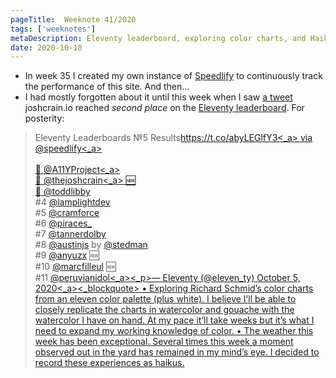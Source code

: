 ```yaml
---
pageTitle:  Weeknote 41/2020
tags: ['weeknotes']
metaDescription: Eleventy leaderboard, exploring color charts, and Haikus. 
date: 2020-10-10
---
```

* In week 35 I created my own instance of [Speedlify](https://speedlify-joshcrain.netlify.app/) to continuously track the performance of this site. And then...
* I had mostly forgotten about it until this week when I saw [a tweet](https://twitter.com/eleven_ty/status/1313121837279334401) joshcrain.io reached _second place_ on the [Eleventy leaderboard](https://www.11ty.dev/speedlify/).  For posterity: 
<blockquote class=“twitter-tweet”><p lang=“en” dir=“ltr”>Eleventy Leaderboards №5 Results<a href=“https://t.co/abyLEGlfY3”>https://t.co/abyLEGlfY3<_a> via <a href=“https://twitter.com/speedlify?ref_src=twsrc%5Etfw”>@speedlify<_a><br><br>🥇 <a href=“https://twitter.com/A11YProject?ref_src=twsrc%5Etfw”>@A11YProject<_a><br>🥈 <a href=“https://twitter.com/thejoshcrain?ref_src=twsrc%5Etfw”>@thejoshcrain<_a> 🆕<br>🥉 <a href=“https://twitter.com/toddlibby?ref_src=twsrc%5Etfw”>@toddlibby</a><br>#4 <a href="https://twitter.com/lamplightdev?ref_src=twsrc%5Etfw">@lamplightdev</a><br>#5 <a href=“https://twitter.com/cramforce?ref_src=twsrc%5Etfw”>@cramforce</a><br>#6 <a href="https://twitter.com/piraces_?ref_src=twsrc%5Etfw">@piraces_</a><br>#7 <a href=“https://twitter.com/tannerdolby?ref_src=twsrc%5Etfw”>@tannerdolby</a><br>#8 <a href="https://twitter.com/AustinJS?ref_src=twsrc%5Etfw">@austinjs</a> by <a href="https://twitter.com/stedman?ref_src=twsrc%5Etfw">@stedman</a><br>#9 <a href=“https://twitter.com/anyuzx?ref_src=twsrc%5Etfw”>@anyuzx</a> 🆕<br>#10 <a href="https://twitter.com/marcfilleul?ref_src=twsrc%5Etfw">@marcfilleul</a> 🆕<br>#11 <a href=“https://twitter.com/peruvianidol?ref_src=twsrc%5Etfw”>@peruvianidol<_a><_p>&mdash; Eleventy (@eleven_ty) <a href=“https://twitter.com/eleven_ty/status/1313121837279334401?ref_src=twsrc%5Etfw”>October 5, 2020<_a><_blockquote> <script async src=“https://platform.twitter.com/widgets.js” charset=“utf-8”></script>
• Exploring Richard Schmid’s color charts from an eleven color palette (plus white). I believe I’ll be able to closely replicate the charts in watercolor and gouache with the watercolor I have on hand. At my pace it’ll take weeks but it’s what I need to expand my working knowledge of color. 
• The weather this week has been exceptional. Several times this week a moment observed out in the yard has remained in my mind’s eye. I decided to record these experiences as haikus. 
